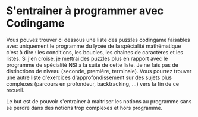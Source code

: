 # S'entrainer à programmer avec Codingame

Vous pouvez trouver ci dessous une liste des puzzles codingame faisables avec uniquement le programme du lycée de la spécialité mathématique c'est à dire : les conditions, les boucles, les chaines de caractères et les listes. Si j'en croise, je mettrai des puzzles plus en rapport avec le programme de spécialité NSI à la suite de cette liste. Je ne fais pas de distinctions de niveau (seconde, première, terminale). Vous pourrez trouver une autre liste d'exercices d'approfondissement sur des sujets plus complexes (parcours en profondeur, backtracking, ...) vers la fin de ce recueil.

Le but est de pouvoir s'entrainer à maitriser les notions au programme sans se perdre dans des notions trop complexes et hors programme. 
